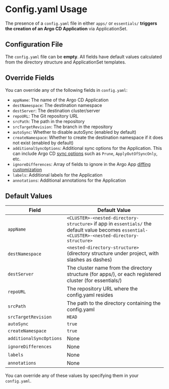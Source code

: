 # Config.yaml Usage

The presence of a `config.yaml` file in either `apps/` or `essentials/` **triggers the creation of an Argo CD Application** via ApplicationSet.

## Configuration File

The `config.yaml` file can be **empty**. All fields have default values calculated from the directory structure and ApplicationSet templates.

## Override Fields

You can override any of the following fields in `config.yaml`:

- `appName`: The name of the Argo CD Application 
- `destNamespace`: The destination namespace 
- `destServer`: The destination cluster/server 
- `repoURL`: The Git repository URL 
- `srcPath`: The path in the repository 
- `srcTargetRevision`: The branch in the repository
- `autoSync`: Whether to disable autoSync (enabled by default)
- `createNamespace`: Whether to create the destination namespace if it does not exist (enabled by default)
- `additionalSyncOptions`: Additional sync options for the Application. This can include Argo CD [sync options](https://argo-cd.readthedocs.io/en/stable/user-guide/sync-options/) such as `Prune`, `ApplyOutOfSyncOnly`, etc.
- `ignoreDifferences`: Array of fields to ignore in the Argo App [diffing customization](https://argo-cd.readthedocs.io/en/stable/user-guide/diffing/)
- `labels`: Additional labels for the Application 
- `annotations`: Additional annotations for the Application 

## Default Values

| Field           | Default Value                                                                                 |
|-----------------|---------------------------------------------------------------------------------------------|
| `appName`       | `<CLUSTER>-<nested-directory-structure>` if app in `essentials/` the default value becomes `essential-<CLUSTER>-<nested-directory-structure>`
| `destNamespace` | `<nested-directory-structure>` (directory structure under project, with slashes as dashes)   |
| `destServer`    | The cluster name from the directory structure (for apps/), or each registered cluster (for essentials/) |
| `repoURL`       | The repository URL where the config.yaml resides                                            |
| `srcPath`       | The path to the directory containing the config.yaml                                        |
| `srcTargetRevision`       | `HEAD`                                       |
| `autoSync`       | `true`                                       |
| `createNamespace` | `true`                                                                                       |
| `additionalSyncOptions` | None                                                                                   |
| `ignoreDifferences` | None                                                                                   |
| `labels`        | None                                                                                        |
| `annotations`   | None                                                                                        |

You can override any of these values by specifying them in your `config.yaml`.
